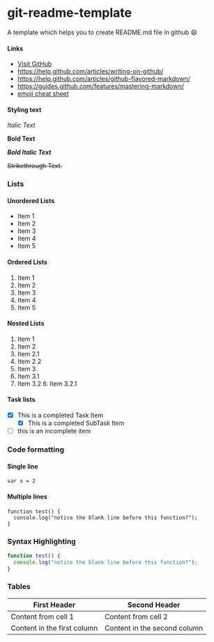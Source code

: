 # git-readme-template
A template which helps you to create README.md file in github :smile:

#### Links

- [Visit GitHub](https://help.github.com/articles/markdown-basics/)
- https://help.github.com/articles/writing-on-github/
- https://help.github.com/articles/github-flavored-markdown/
- https://guides.github.com/features/mastering-markdown/
- [emoji cheat sheet](http://www.emoji-cheat-sheet.com/)

#### Styling text

*Italic Text*

**Bold Text**

**_Bold Italic Text_**

~~Strikethrough Text.~~

### Lists

#### Unordered Lists

- Item 1
- Item 2
- Item 3
- Item 4
- Item 5

#### Ordered Lists

1. Item 1
2. Item 2
3. Item 3
4. Item 4
5. Item 5

#### Nested Lists

1. Item 1
2. Item 2
  3. Item 2.1
  4. Item 2.2
3. Item 3
  4. Item 3.1
  5. Item 3.2
    6. Item 3.2.1 

#### Task lists

- [x] This is a completed Task Item
  - [x] This is a completed SubTask Item
- [ ] this is an incomplete item

### Code formatting

#### Single line

` var x = 2 `

#### Multiple lines

```
function test() {
  console.log("notice the blank line before this function?");
}
```

### Syntax Highlighting

```js
function test() {
  console.log("notice the blank line before this function?");
}
```
### Tables

First Header | Second Header
------------ | -------------
Content from cell 1 | Content from cell 2
Content in the first column | Content in the second column
